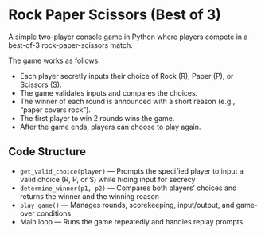 # Rock Paper Scissors (Best of 3)

A simple two-player console game in Python where players compete in a best-of-3 rock-paper-scissors match.

The game works as follows:

- Each player secretly inputs their choice of Rock (R), Paper (P), or Scissors (S).
- The game validates inputs and compares the choices.
- The winner of each round is announced with a short reason (e.g., “paper covers rock”).
- The first player to win 2 rounds wins the game.
- After the game ends, players can choose to play again.

## Code Structure

- `get_valid_choice(player)` — Prompts the specified player to input a valid choice (R, P, or S) while hiding input for secrecy  
- `determine_winner(p1, p2)` — Compares both players’ choices and returns the winner and the winning reason  
- `play_game()` — Manages rounds, scorekeeping, input/output, and game-over conditions  
- Main loop — Runs the game repeatedly and handles replay prompts 
